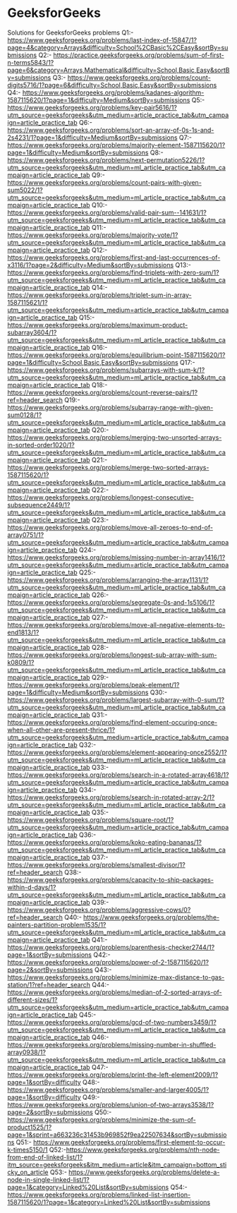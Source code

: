 # GeeksforGeeks
Solutions for GeeksforGeeks problems
Q1:- https://www.geeksforgeeks.org/problems/last-index-of-15847/1?page=4&category=Arrays&difficulty=School%2CBasic%2CEasy&sortBy=submissions 
Q2:- https://practice.geeksforgeeks.org/problems/sum-of-first-n-terms5843/1?page=6&category=Arrays,Mathematical&difficulty=School,Basic,Easy&sortBy=submissions
Q3:- https://www.geeksforgeeks.org/problems/count-digits5716/1?page=6&difficulty=School,Basic,Easy&sortBy=submissions
Q4:- https://www.geeksforgeeks.org/problems/kadanes-algorithm-1587115620/1?page=1&difficulty=Medium&sortBy=submissions
Q5:- https://www.geeksforgeeks.org/problems/key-pair5616/1?utm_source=geeksforgeeks&utm_medium=article_practice_tab&utm_campaign=article_practice_tab
Q6:- https://www.geeksforgeeks.org/problems/sort-an-array-of-0s-1s-and-2s4231/1?page=1&difficulty=Medium&sortBy=submissions
Q7:- https://www.geeksforgeeks.org/problems/majority-element-1587115620/1?page=1&difficulty=Medium&sortBy=submissions
Q8:- https://www.geeksforgeeks.org/problems/next-permutation5226/1?utm_source=geeksforgeeks&utm_medium=ml_article_practice_tab&utm_campaign=article_practice_tab
Q9:- https://www.geeksforgeeks.org/problems/count-pairs-with-given-sum5022/1?utm_source=geeksforgeeks&utm_medium=ml_article_practice_tab&utm_campaign=article_practice_tab
Q10:- https://www.geeksforgeeks.org/problems/valid-pair-sum--141631/1?utm_source=geeksforgeeks&utm_medium=ml_article_practice_tab&utm_campaign=article_practice_tab
Q11:- https://www.geeksforgeeks.org/problems/majority-vote/1?utm_source=geeksforgeeks&utm_medium=ml_article_practice_tab&utm_campaign=article_practice_tab
Q12:- https://www.geeksforgeeks.org/problems/first-and-last-occurrences-of-x3116/1?page=2&difficulty=Medium&sortBy=submissions
Q13:- https://www.geeksforgeeks.org/problems/find-triplets-with-zero-sum/1?utm_source=geeksforgeeks&utm_medium=ml_article_practice_tab&utm_campaign=article_practice_tab
Q14:- https://www.geeksforgeeks.org/problems/triplet-sum-in-array-1587115621/1?utm_source=geeksforgeeks&utm_medium=article_practice_tab&utm_campaign=article_practice_tab
Q15:- https://www.geeksforgeeks.org/problems/maximum-product-subarray3604/1?utm_source=geeksforgeeks&utm_medium=ml_article_practice_tab&utm_campaign=article_practice_tab
Q16:- https://www.geeksforgeeks.org/problems/equilibrium-point-1587115620/1?page=1&difficulty=School,Basic,Easy&sortBy=submissions
Q17:- https://www.geeksforgeeks.org/problems/subarrays-with-sum-k/1?utm_source=geeksforgeeks&utm_medium=ml_article_practice_tab&utm_campaign=article_practice_tab
Q18:- https://www.geeksforgeeks.org/problems/count-reverse-pairs/1?ref=header_search
Q19:- https://www.geeksforgeeks.org/problems/subarray-range-with-given-sum0128/1?utm_source=geeksforgeeks&utm_medium=ml_article_practice_tab&utm_campaign=article_practice_tab
Q20:- https://www.geeksforgeeks.org/problems/merging-two-unsorted-arrays-in-sorted-order1020/1?utm_source=geeksforgeeks&utm_medium=ml_article_practice_tab&utm_campaign=article_practice_tab
Q21:- https://www.geeksforgeeks.org/problems/merge-two-sorted-arrays-1587115620/1?utm_source=geeksforgeeks&utm_medium=ml_article_practice_tab&utm_campaign=article_practice_tab
Q22:- https://www.geeksforgeeks.org/problems/longest-consecutive-subsequence2449/1?utm_source=geeksforgeeks&utm_medium=ml_article_practice_tab&utm_campaign=article_practice_tab
Q23:- https://www.geeksforgeeks.org/problems/move-all-zeroes-to-end-of-array0751/1?utm_source=geeksforgeeks&utm_medium=article_practice_tab&utm_campaign=article_practice_tab
Q24:- https://www.geeksforgeeks.org/problems/missing-number-in-array1416/1?utm_source=geeksforgeeks&utm_medium=article_practice_tab&utm_campaign=article_practice_tab
Q25:- https://www.geeksforgeeks.org/problems/arranging-the-array1131/1?utm_source=geeksforgeeks&utm_medium=ml_article_practice_tab&utm_campaign=article_practice_tab
Q26:- https://www.geeksforgeeks.org/problems/segregate-0s-and-1s5106/1?utm_source=geeksforgeeks&utm_medium=ml_article_practice_tab&utm_campaign=article_practice_tab
Q27:- https://www.geeksforgeeks.org/problems/move-all-negative-elements-to-end1813/1?utm_source=geeksforgeeks&utm_medium=ml_article_practice_tab&utm_campaign=article_practice_tab
Q28:- https://www.geeksforgeeks.org/problems/longest-sub-array-with-sum-k0809/1?utm_source=geeksforgeeks&utm_medium=ml_article_practice_tab&utm_campaign=article_practice_tab
Q29:- https://www.geeksforgeeks.org/problems/peak-element/1?page=1&difficulty=Medium&sortBy=submissions
Q30:- https://www.geeksforgeeks.org/problems/largest-subarray-with-0-sum/1?utm_source=geeksforgeeks&utm_medium=ml_article_practice_tab&utm_campaign=article_practice_tab
Q31:- https://www.geeksforgeeks.org/problems/find-element-occuring-once-when-all-other-are-present-thrice/1?utm_source=geeksforgeeks&utm_medium=article_practice_tab&utm_campaign=article_practice_tab
Q32:- https://www.geeksforgeeks.org/problems/element-appearing-once2552/1?utm_source=geeksforgeeks&utm_medium=ml_article_practice_tab&utm_campaign=article_practice_tab
Q33:- https://www.geeksforgeeks.org/problems/search-in-a-rotated-array4618/1?utm_source=geeksforgeeks&utm_medium=article_practice_tab&utm_campaign=article_practice_tab
Q34:- https://www.geeksforgeeks.org/problems/search-in-rotated-array-2/1?utm_source=geeksforgeeks&utm_medium=ml_article_practice_tab&utm_campaign=article_practice_tab
Q35:- https://www.geeksforgeeks.org/problems/square-root/1?utm_source=geeksforgeeks&utm_medium=article_practice_tab&utm_campaign=article_practice_tab
Q36:- https://www.geeksforgeeks.org/problems/koko-eating-bananas/1?utm_source=geeksforgeeks&utm_medium=ml_article_practice_tab&utm_campaign=article_practice_tab
Q37:- https://www.geeksforgeeks.org/problems/smallest-divisor/1?ref=header_search
Q38:- https://www.geeksforgeeks.org/problems/capacity-to-ship-packages-within-d-days/1?utm_source=geeksforgeeks&utm_medium=ml_article_practice_tab&utm_campaign=article_practice_tab
Q39:- https://www.geeksforgeeks.org/problems/aggressive-cows/0?ref=header_search
Q40:- https://www.geeksforgeeks.org/problems/the-painters-partition-problem1535/1?utm_source=geeksforgeeks&utm_medium=ml_article_practice_tab&utm_campaign=article_practice_tab
Q41:- https://www.geeksforgeeks.org/problems/parenthesis-checker2744/1?page=1&sortBy=submissions
Q42:- https://www.geeksforgeeks.org/problems/power-of-2-1587115620/1?page=2&sortBy=submissions
Q43:- https://www.geeksforgeeks.org/problems/minimize-max-distance-to-gas-station/1?ref=header_search
Q44:- https://www.geeksforgeeks.org/problems/median-of-2-sorted-arrays-of-different-sizes/1?utm_source=geeksforgeeks&utm_medium=article_practice_tab&utm_campaign=article_practice_tab
Q45:- https://www.geeksforgeeks.org/problems/gcd-of-two-numbers3459/1?utm_source=geeksforgeeks&utm_medium=ml_article_practice_tab&utm_campaign=article_practice_tab
Q46:- https://www.geeksforgeeks.org/problems/missing-number-in-shuffled-array0938/1?utm_source=geeksforgeeks&utm_medium=ml_article_practice_tab&utm_campaign=article_practice_tab
Q47:- https://www.geeksforgeeks.org/problems/print-the-left-element2009/1?page=1&sortBy=difficulty
Q48:- https://www.geeksforgeeks.org/problems/smaller-and-larger4005/1?page=1&sortBy=difficulty
Q49:- https://www.geeksforgeeks.org/problems/union-of-two-arrays3538/1?page=2&sortBy=submissions
Q50:- https://www.geeksforgeeks.org/problems/minimize-the-sum-of-product1525/1?page=1&sprint=a663236c31453b969852f9ea22507634&sortBy=submissions
Q51:- https://www.geeksforgeeks.org/problems/first-element-to-occur-k-times5150/1
Q52:-https://www.geeksforgeeks.org/problems/nth-node-from-end-of-linked-list/1?itm_source=geeksforgeeks&itm_medium=article&itm_campaign=bottom_sticky_on_article
Q53:- https://www.geeksforgeeks.org/problems/delete-a-node-in-single-linked-list/1?page=1&category=Linked%20List&sortBy=submissions
Q54:-https://www.geeksforgeeks.org/problems/linked-list-insertion-1587115620/1?page=1&category=Linked%20List&sortBy=submissions
